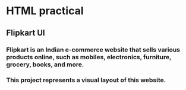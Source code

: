 # HTML practical

## Flipkart UI

### Flipkart is an Indian e-commerce website that sells various products online, such as mobiles, electronics, furniture, grocery, books, and more.

### This project represents a visual layout of this website.
